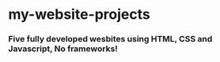 # my-website-projects

### Five fully developed wesbites using HTML, CSS and Javascript, No frameworks!
